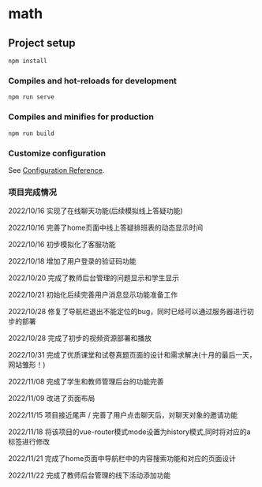 # math

## Project setup
```
npm install
```

### Compiles and hot-reloads for development
```
npm run serve
```

### Compiles and minifies for production
```
npm run build
```

### Customize configuration
See [Configuration Reference](https://cli.vuejs.org/config/).

### 项目完成情况
2022/10/16 实现了在线聊天功能(后续模拟线上答疑功能)

2022/10/16 完善了home页面中线上答疑排班表的动态显示时间

2022/10/16 初步模拟化了客服功能

2022/10/18 增加了用户登录的验证码功能

2022/10/20 完成了教师后台管理的问题显示和学生显示

2022/10/21 初始化后续完善用户消息显示功能准备工作

2022/10/28 修复了导航栏退出不能定位的bug，同时已经可以通过服务器进行初步的部署

2022/10/28 完成了初步的视频资源部署和播放

2022/10/31 完成了优质课堂和试卷真题页面的设计和需求解决(十月的最后一天，网站雏形！)

2022/11/08 完成了学生和教师管理后台的功能完善

2022/11/09 改进了页面布局
 
2022/11/15 项目接近尾声 / 完善了用户点击聊天后，对聊天对象的邀请功能

2022/11/18 将该项目的vue-router模式mode设置为history模式,同时将对应的a标签进行修改

2022/11/21 完成了home页面中导航栏中的内容搜索功能和对应的页面设计

2022/11/22 完成了教师后台管理的线下活动添加功能